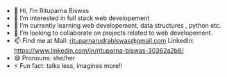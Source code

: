- 👋 Hi, I’m Rituparna Biswas
- 👀 I’m interested in full stack web developement
- 🌱 I’m currently learning web developement, data structures , python etc.
- 💞️ I’m looking to collaborate on projects related to web developement.
- 📫 Find me at
     Mail: rituparnarudrabiswas@gmail.com
     LinkedIn: https://www.linkedin.com/in/rituparna-biswas-30362a2b8/
- 😄 Pronouns: she/her
- ⚡ Fun fact: talks less, imagines more!!

<!---
rituparna25/rituparna25 is a ✨ special ✨ repository because its `README.md` (this file) appears on your GitHub profile.
You can click the Preview link to take a look at your changes.
--->
